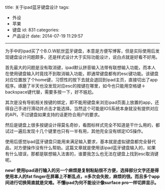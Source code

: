 title: 关于ipad蓝牙键盘设计
tags:
  - 外设
  - 苹果
  - 键盘
id: 831
categories:
  - 产品设计
date: 2014-07-19 11:29:57
---

为手中的ipad买了个B.O.W航世蓝牙键盘，本意是方便写博客，但是实际使用后发现键盘设计问题颇多，还是样式设计大于实际功能设计，说白点就是好看不好用。

首先最大的问题是没有取消键，ipad默认拼音输入法带有联想输入功能，而本人在使用键盘输入时竟找不到取消输入功能，即通常键盘都有的esc键功能。该键盘对应位置放了个home键，习惯性的按下去就会退回到ipad主页，直接切出了app程序。琢磨了半天也没发现对应esc的按键在哪里，如今也只能用空格键＋backspace键代替，需要多按一下，好不尴尬。

其次是没有导航相关按键的绑定，即不能用键盘来浏览ipad页面上放置的app，还得自己手进行滑动并点击才能选择。当然这个可能是IOS系统本身就没有提供对应的API，不过键盘如果支持的话更符合用户的要求。

然后是键盘上很多按键设计得莫名奇妙，看图标样式完全不知道是干什么用的，都试过一遍后发现十几个键里也只有一半有用，其他完全没有绑定IOS操作。

使用后感觉Ipad蓝牙键盘只能用来满足输入要求，基本就是虚拟键盘都完全替代品，对方便操作没有什么帮助。这篇文章就是使用该ipad蓝牙键盘输入的，如果有什么错误，那都是联想输入法害的，谁要我怎么也无法在键盘上找到esc取消键呢。

**new! 使用ipad进行输入的另一个麻烦是复制粘贴很不方便，选择部分文字还是得使用本人的fat finger在屏幕上不断乱点，n多次会失败，麻烦的很。而且多个app间进行切换简直就是灾难。不懂ipad为何不能设计像surface pro一样切屏显示。**